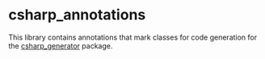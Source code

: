 # csharp_annotations

This library contains annotations that mark classes for code generation for the [csharp_generator](https://pub.dev/packages/csharp_generator) package.
